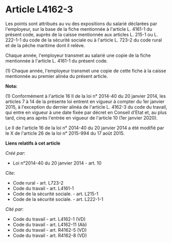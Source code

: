 # Article L4162-3

Les points sont attribués au vu des expositions du salarié déclarées par l'employeur, sur la base de la fiche mentionnée à
l'article L. 4161-1 du présent code, auprès de la caisse mentionnée aux articles L. 215-1 ou L. 222-1-1 du code de la
sécurité sociale ou à l'article L. 723-2 du code rural et de la pêche maritime dont il relève. 

Chaque année, l'employeur transmet au salarié une copie de la fiche mentionnée à l'article L. 4161-1 du présent code. 

(1) Chaque année, l'employeur transmet une copie de cette fiche à la caisse mentionnée au premier alinéa du présent article.

**Nota:**

(1) Conformément à l'article 16 II de la loi n° 2014-40 du 20 janvier 2014, les articles 7 à 14 de la présente loi entrent en
vigueur à compter du 1er janvier 2015, à l'exception du dernier alinéa de l'article L. 4162-3 du code du travail, qui entre
en vigueur à une date fixée par décret en Conseil d'Etat et, au plus tard, cinq ans après l'entrée en vigueur de l'article 10
(1er janvier 2020).

Le II de l'article 16 de la loi n° 2014-40 du 20 janvier 2014 a été modifié par le X de l'article 26 de la loi n° 2015-994 du
17 août 2015.

**Liens relatifs à cet article**

_Créé par_:

  - Loi n°2014-40 du 20 janvier 2014 - art. 10

_Cite_:

  - Code rural - art. L723-2
  - Code du travail - art. L4161-1
  - Code de la sécurité sociale. - art. L215-1
  - Code de la sécurité sociale. - art. L222-1-1

_Cité par_:

  - Code du travail - art. L4162-1 (VD)
  - Code du travail - art. L4162-11 (Ab)
  - Code du travail - art. R4162-5 (VD)
  - Code du travail - art. R4162-8 (VD)
